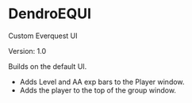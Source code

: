 # DendroEQUI
Custom Everquest UI

Version: 1.0

Builds on the default UI.
- Adds Level and AA exp bars to the Player window.
- Adds the player to the top of the group window.
